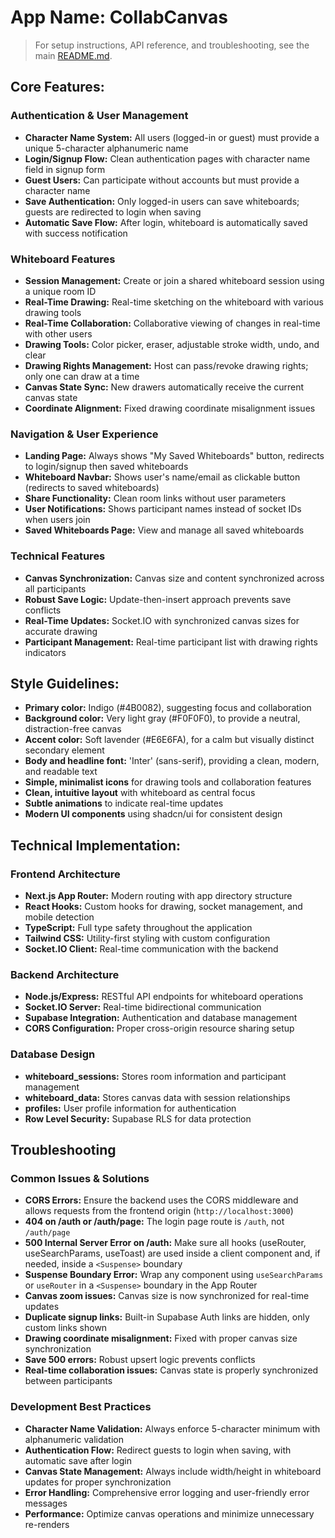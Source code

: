 # **App Name**: CollabCanvas

> For setup instructions, API reference, and troubleshooting, see the main [README.md](../README.md).

## Core Features:

### **Authentication & User Management**
- **Character Name System:** All users (logged-in or guest) must provide a unique 5-character alphanumeric name
- **Login/Signup Flow:** Clean authentication pages with character name field in signup form
- **Guest Users:** Can participate without accounts but must provide a character name
- **Save Authentication:** Only logged-in users can save whiteboards; guests are redirected to login when saving
- **Automatic Save Flow:** After login, whiteboard is automatically saved with success notification

### **Whiteboard Features**
- **Session Management:** Create or join a shared whiteboard session using a unique room ID
- **Real-Time Drawing:** Real-time sketching on the whiteboard with various drawing tools
- **Real-Time Collaboration:** Collaborative viewing of changes in real-time with other users
- **Drawing Tools:** Color picker, eraser, adjustable stroke width, undo, and clear
- **Drawing Rights Management:** Host can pass/revoke drawing rights; only one can draw at a time
- **Canvas State Sync:** New drawers automatically receive the current canvas state
- **Coordinate Alignment:** Fixed drawing coordinate misalignment issues

### **Navigation & User Experience**
- **Landing Page:** Always shows "My Saved Whiteboards" button, redirects to login/signup then saved whiteboards
- **Whiteboard Navbar:** Shows user's name/email as clickable button (redirects to saved whiteboards)
- **Share Functionality:** Clean room links without user parameters
- **User Notifications:** Shows participant names instead of socket IDs when users join
- **Saved Whiteboards Page:** View and manage all saved whiteboards

### **Technical Features**
- **Canvas Synchronization:** Canvas size and content synchronized across all participants
- **Robust Save Logic:** Update-then-insert approach prevents save conflicts
- **Real-Time Updates:** Socket.IO with synchronized canvas sizes for accurate drawing
- **Participant Management:** Real-time participant list with drawing rights indicators

## Style Guidelines:

- **Primary color:** Indigo (#4B0082), suggesting focus and collaboration
- **Background color:** Very light gray (#F0F0F0), to provide a neutral, distraction-free canvas
- **Accent color:** Soft lavender (#E6E6FA), for a calm but visually distinct secondary element
- **Body and headline font:** 'Inter' (sans-serif), providing a clean, modern, and readable text
- **Simple, minimalist icons** for drawing tools and collaboration features
- **Clean, intuitive layout** with whiteboard as central focus
- **Subtle animations** to indicate real-time updates
- **Modern UI components** using shadcn/ui for consistent design

## Technical Implementation:

### **Frontend Architecture**
- **Next.js App Router:** Modern routing with app directory structure
- **React Hooks:** Custom hooks for drawing, socket management, and mobile detection
- **TypeScript:** Full type safety throughout the application
- **Tailwind CSS:** Utility-first styling with custom configuration
- **Socket.IO Client:** Real-time communication with the backend

### **Backend Architecture**
- **Node.js/Express:** RESTful API endpoints for whiteboard operations
- **Socket.IO Server:** Real-time bidirectional communication
- **Supabase Integration:** Authentication and database management
- **CORS Configuration:** Proper cross-origin resource sharing setup

### **Database Design**
- **whiteboard_sessions:** Stores room information and participant management
- **whiteboard_data:** Stores canvas data with session relationships
- **profiles:** User profile information for authentication
- **Row Level Security:** Supabase RLS for data protection

## Troubleshooting

### **Common Issues & Solutions**

- **CORS Errors:** Ensure the backend uses the CORS middleware and allows requests from the frontend origin (`http://localhost:3000`)
- **404 on /auth or /auth/page:** The login page route is `/auth`, not `/auth/page`
- **500 Internal Server Error on /auth:** Make sure all hooks (useRouter, useSearchParams, useToast) are used inside a client component and, if needed, inside a `<Suspense>` boundary
- **Suspense Boundary Error:** Wrap any component using `useSearchParams` or `useRouter` in a `<Suspense>` boundary in the App Router
- **Canvas zoom issues:** Canvas size is now synchronized for real-time updates
- **Duplicate signup links:** Built-in Supabase Auth links are hidden, only custom links shown
- **Drawing coordinate misalignment:** Fixed with proper canvas size synchronization
- **Save 500 errors:** Robust upsert logic prevents conflicts
- **Real-time collaboration issues:** Canvas state is properly synchronized between participants

### **Development Best Practices**

- **Character Name Validation:** Always enforce 5-character minimum with alphanumeric validation
- **Authentication Flow:** Redirect guests to login when saving, with automatic save after login
- **Canvas State Management:** Always include width/height in whiteboard updates for proper synchronization
- **Error Handling:** Comprehensive error logging and user-friendly error messages
- **Performance:** Optimize canvas operations and minimize unnecessary re-renders